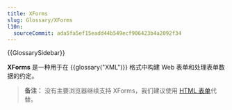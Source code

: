 ```yaml
---
title: XForms
slug: Glossary/XForms
l10n:
  sourceCommit: ada5fa5ef15eadd44b549ecf906423b4a2092f34
---
```


{{GlossarySidebar}}

**XForms** 是一种用于在 {{glossary("XML")}} 格式中构建 Web 表单和处理表单数据的约定。

> **备注：** 没有主要浏览器继续支持 XForms，我们建议使用 [HTML 表单](/zh-CN/docs/Learn/Forms)代替。
